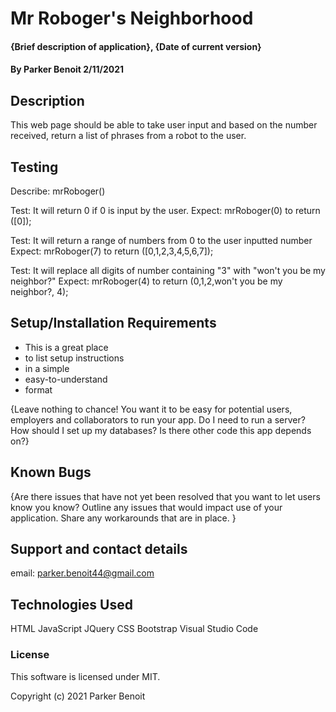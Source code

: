 # Mr Roboger's Neighborhood

#### {Brief description of application}, {Date of current version}

#### By Parker Benoit 2/11/2021

## Description

This web page should be able to take user input and based on the number received, return a list of phrases from a robot to the user.

## Testing

Describe: mrRoboger()

Test: It will return 0 if 0 is input by the user.
Expect: mrRoboger(0) to return ([0]);

Test: It will return a range of numbers from 0 to the user inputted number
Expect: mrRoboger(7) to return ([0,1,2,3,4,5,6,7]);

Test: It will replace all digits of number containing "3" with "won't you be my neighbor?"
Expect: mrRoboger(4) to return (0,1,2,won't you be my neighbor?, 4);



## Setup/Installation Requirements

* This is a great place
* to list setup instructions
* in a simple
* easy-to-understand
* format

{Leave nothing to chance! You want it to be easy for potential users, employers and collaborators to run your app. Do I need to run a server? How should I set up my databases? Is there other code this app depends on?}

## Known Bugs

{Are there issues that have not yet been resolved that you want to let users know you know?  Outline any issues that would impact use of your application.  Share any workarounds that are in place. }

## Support and contact details

email: parker.benoit44@gmail.com

## Technologies Used

HTML
JavaScript
  JQuery
CSS
  Bootstrap
Visual Studio Code

### License

This software is licensed under MIT.

Copyright (c) 2021 Parker Benoit